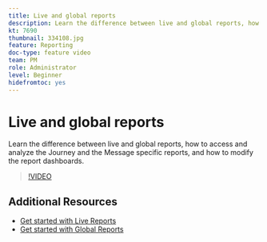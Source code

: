 ```yaml
---
title: Live and global reports
description: Learn the difference between live and global reports, how to access and analyze the Journey and the Message specific reports, and how to modify the report dashboards.  
kt: 7690
thumbnail: 334108.jpg 
feature: Reporting
doc-type: feature video
team: PM
role: Administrator
level: Beginner
hidefromtoc: yes
---
```


# Live and global reports

Learn the difference between live and global reports, how to access and analyze the Journey and the Message specific reports, and how to modify the report dashboards.  

>[!VIDEO](https://video.tv.adobe.com/v/334108?quality=12)

## Additional Resources

* [Get started with Live Reports](https://experienceleague.adobe.com/docs/journey-optimizer/using/reporting/live-report/live-report.html)
* [Get started with Global Reports](https://experienceleague.adobe.com/docs/journey-optimizer/using/reporting/global-report/global-report.html)
  